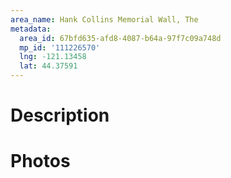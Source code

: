 ```yaml
---
area_name: Hank Collins Memorial Wall, The
metadata:
  area_id: 67bfd635-afd8-4087-b64a-97f7c09a748d
  mp_id: '111226570'
  lng: -121.13458
  lat: 44.37591
---
```

# Description

# Photos

